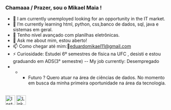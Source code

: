 ###  Chamaaa / Prazer, sou o Mikael Maia !

- 🔭 I am currently unemployed looking for an opportunity in the IT market.
- 🌱 I’m currently learning html, python, css,banco de dados, sql, java e sistemas em geral.
- 🤔 Tenho nível avançado com planilhas eletrônicas.
- 💬 Ask me about  mim, estou aberto!
- 📫 Como chegar até mim:📨eduardomikael11@gmail.com
- ⚡ Curiosidade: Estudei 6º semestres de física na UFC , desisti e estou graduando em ADS(3° semestre)
-- My job currently: Desempregado 
- - - Futuro ? Quero atuar na área  de ciências de dados. No momento em busca da minha primeira oportunidade na área da tecnologia.

##
<div>
  <a href="https://www.instagram.com/mikaelmaiapg/" target="_blank"><img src="https://www.instagram.com/static/images/ico/favicon-192.png/68d99ba29cc8.png" alt="Instagram" width="30" height="30"></a>
  <a href="https://www.linkedin.com/in/mikael-maia-8583591a2/" target="_blank"><img src="https://static-exp1.licdn.com/sc/h/d310t2g24pvdy4pt1jkedo4yb" alt="LinkedIn" width="30" height="30"></a>





  
  
  
